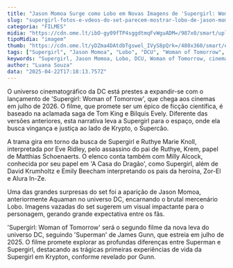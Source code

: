 ```yaml
---
title: "Jason Momoa Surge como Lobo em Novas Imagens de 'Supergirl: Woman of Tomorrow'"
slug: "supergirl-fotos-e-vdeos-do-set-parecem-mostrar-lobo-de-jason-momoa"
categoria: "FILMES"
midia: "https://cdn.ome.lt/ibO-gy09fTP4sggdtmqFvWguADM=/987x0/smart/uploads/conteudo/fotos/OMELETE_CAPA_-_2025-04-22T140059.034.png"
tipoMidia: "imagem"
thumb: "https://cdn.ome.lt/yDZma4DAtdbTgswel_IVyS8pQrk=/480x360/smart/extras/conteudos/omelete_THUMB_-_2025-04-22T140044.110.png"
tags: ["Supergirl", "Jason Momoa", "Lobo", "DCU", "Woman of Tomorrow", "cinema", "super-heróis", "DC Comics", "Milly Alcock", "Eve Ridley", "Matthias Schoenaerts"]
keywords: "Supergirl, Jason Momoa, Lobo, DCU, Woman of Tomorrow, cinema, super-heróis, DC Comics, Milly Alcock, Eve Ridley, Matthias Schoenaerts"
author: "Luana Souza"
data: "2025-04-22T17:18:13.757Z"
---
```


O universo cinematográfico da DC está prestes a expandir-se com o lançamento de 'Supergirl: Woman of Tomorrow', que chega aos cinemas em julho de 2026. O filme, que promete ser um épico de ficção científica, é baseado na aclamada saga de Tom King e Bilquis Evely. Diferente das versões anteriores, esta narrativa leva a Supergirl para o espaço, onde ela busca vingança e justiça ao lado de Krypto, o Supercão.

<blockquote class="twitter-tweet"><a href="https://twitter.com/user/status/1914685828678234460"></a></blockquote>

A trama gira em torno da busca de Supergirl e Ruthye Marie Knoll, interpretada por Eve Ridley, pelo assassino do pai de Ruthye, Krem, papel de Matthias Schoenaerts. O elenco conta também com Milly Alcock, conhecida por seu papel em 'A Casa do Dragão', como Supergirl, além de David Krumholtz e Emily Beecham interpretando os pais da heroína, Zor-El e Alura In-Ze.

<blockquote class="twitter-tweet"><a href="https://twitter.com/user/status/1914715029561049153"></a></blockquote>

Uma das grandes surpresas do set foi a aparição de Jason Momoa, anteriormente Aquaman no universo DC, encarnando o brutal mercenário Lobo. Imagens vazadas do set sugerem um visual impactante para o personagem, gerando grande expectativa entre os fãs.

'Supergirl: Woman of Tomorrow' será o segundo filme da nova leva do universo DC, seguindo 'Superman' de James Gunn, que estreia em julho de 2025. O filme promete explorar as profundas diferenças entre Superman e Supergirl, destacando as trágicas primeiras experiências de vida da Supergirl em Krypton, conforme revelado por Gunn.
